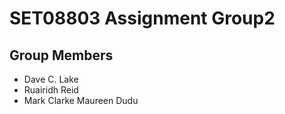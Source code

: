 # SET08803 Assignment Group2

## Group Members
- Dave C. Lake
- Ruairidh Reid
- Mark Clarke
Maureen Dudu
